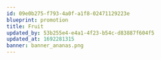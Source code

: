 ```yaml
---
id: 09e0b275-f793-4a0f-a1f8-02471129223e
blueprint: promotion
title: Fruit
updated_by: 53b255e4-e4a1-4f23-b54c-d83887f604f5
updated_at: 1692281315
banner: banner_ananas.png
---
```

